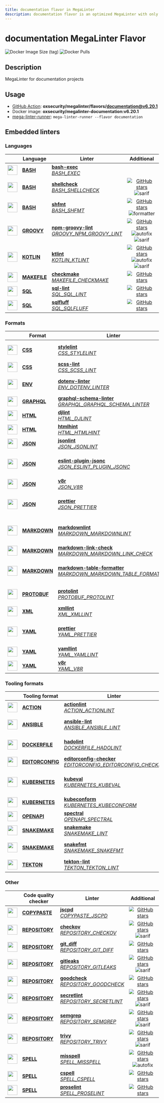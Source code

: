 ```yaml
---
title: documentation flavor in MegaLinter
description: documentation flavor is an optimized MegaLinter with only linters related to documentation projects
---
```

# documentation MegaLinter Flavor

![Docker Image Size (tag)](https://img.shields.io/docker/image-size/oxsecurity/megalinter-documentation/v6.20.1)
![Docker Pulls](https://img.shields.io/docker/pulls/oxsecurity/megalinter-documentation)

## Description

MegaLinter for documentation projects

## Usage

- [GitHub Action](https://megalinter.io/6.20.1/installation/#github-action): **oxsecurity/megalinter/flavors/documentation@v6.20.1**
- Docker image: **oxsecurity/megalinter-documentation:v6.20.1**
- [mega-linter-runner](https://megalinter.io/6.20.1/mega-linter-runner/): `mega-linter-runner --flavor documentation`

## Embedded linters

### Languages

|                                                                             <!-- -->                                                                              | Language                                                           | Linter                                                                                                                                                                                   |                                                                                                                     Additional                                                                                                                      |
|:-----------------------------------------------------------------------------------------------------------------------------------------------------------------:|--------------------------------------------------------------------|------------------------------------------------------------------------------------------------------------------------------------------------------------------------------------------|:---------------------------------------------------------------------------------------------------------------------------------------------------------------------------------------------------------------------------------------------------:|
|  <img src="https://github.com/oxsecurity/megalinter/raw/main/docs/assets/icons/bash.ico" alt="" height="32px" class="megalinter-icon"></a> <!-- linter-icon -->   | [**BASH**](https://megalinter.io/6.20.1/descriptors/bash/)         | [**bash-exec**](https://megalinter.io/6.20.1/descriptors/bash_bash_exec/)<br/>[_BASH_EXEC_](https://megalinter.io/6.20.1/descriptors/bash_bash_exec/)                                    |                                                                                                                                                                                                                                                     |
|  <img src="https://github.com/oxsecurity/megalinter/raw/main/docs/assets/icons/bash.ico" alt="" height="32px" class="megalinter-icon"></a> <!-- linter-icon -->   | [**BASH**](https://megalinter.io/6.20.1/descriptors/bash/)         | [**shellcheck**](https://megalinter.io/6.20.1/descriptors/bash_shellcheck/)<br/>[_BASH_SHELLCHECK_](https://megalinter.io/6.20.1/descriptors/bash_shellcheck/)                           |                                [![GitHub stars](https://img.shields.io/github/stars/koalaman/shellcheck?cacheSeconds=3600)](https://github.com/koalaman/shellcheck) ![sarif](https://shields.io/badge/-SARIF-orange)                                |
|  <img src="https://github.com/oxsecurity/megalinter/raw/main/docs/assets/icons/bash.ico" alt="" height="32px" class="megalinter-icon"></a> <!-- linter-icon -->   | [**BASH**](https://megalinter.io/6.20.1/descriptors/bash/)         | [**shfmt**](https://megalinter.io/6.20.1/descriptors/bash_shfmt/)<br/>[_BASH_SHFMT_](https://megalinter.io/6.20.1/descriptors/bash_shfmt/)                                               |                                        [![GitHub stars](https://img.shields.io/github/stars/mvdan/sh?cacheSeconds=3600)](https://github.com/mvdan/sh) ![formatter](https://shields.io/badge/-format-yellow)                                         |
| <img src="https://github.com/oxsecurity/megalinter/raw/main/docs/assets/icons/groovy.ico" alt="" height="32px" class="megalinter-icon"></a> <!-- linter-icon -->  | [**GROOVY**](https://megalinter.io/6.20.1/descriptors/groovy/)     | [**npm-groovy-lint**](https://megalinter.io/6.20.1/descriptors/groovy_npm_groovy_lint/)<br/>[_GROOVY_NPM_GROOVY_LINT_](https://megalinter.io/6.20.1/descriptors/groovy_npm_groovy_lint/) | [![GitHub stars](https://img.shields.io/github/stars/nvuillam/npm-groovy-lint?cacheSeconds=3600)](https://github.com/nvuillam/npm-groovy-lint) ![autofix](https://shields.io/badge/-autofix-green) ![sarif](https://shields.io/badge/-SARIF-orange) |
| <img src="https://github.com/oxsecurity/megalinter/raw/main/docs/assets/icons/kotlin.ico" alt="" height="32px" class="megalinter-icon"></a> <!-- linter-icon -->  | [**KOTLIN**](https://megalinter.io/6.20.1/descriptors/kotlin/)     | [**ktlint**](https://megalinter.io/6.20.1/descriptors/kotlin_ktlint/)<br/>[_KOTLIN_KTLINT_](https://megalinter.io/6.20.1/descriptors/kotlin_ktlint/)                                     |         [![GitHub stars](https://img.shields.io/github/stars/pinterest/ktlint?cacheSeconds=3600)](https://github.com/pinterest/ktlint) ![autofix](https://shields.io/badge/-autofix-green) ![sarif](https://shields.io/badge/-SARIF-orange)         |
| <img src="https://github.com/oxsecurity/megalinter/raw/main/docs/assets/icons/default.ico" alt="" height="32px" class="megalinter-icon"></a> <!-- linter-icon --> | [**MAKEFILE**](https://megalinter.io/6.20.1/descriptors/makefile/) | [**checkmake**](https://megalinter.io/6.20.1/descriptors/makefile_checkmake/)<br/>[_MAKEFILE_CHECKMAKE_](https://megalinter.io/6.20.1/descriptors/makefile_checkmake/)                   |                                                           [![GitHub stars](https://img.shields.io/github/stars/mrtazz/checkmake?cacheSeconds=3600)](https://github.com/mrtazz/checkmake)                                                            |
|   <img src="https://github.com/oxsecurity/megalinter/raw/main/docs/assets/icons/sql.ico" alt="" height="32px" class="megalinter-icon"></a> <!-- linter-icon -->   | [**SQL**](https://megalinter.io/6.20.1/descriptors/sql/)           | [**sql-lint**](https://megalinter.io/6.20.1/descriptors/sql_sql_lint/)<br/>[_SQL_SQL_LINT_](https://megalinter.io/6.20.1/descriptors/sql_sql_lint/)                                      |                                                       [![GitHub stars](https://img.shields.io/github/stars/joereynolds/sql-lint?cacheSeconds=3600)](https://github.com/joereynolds/sql-lint)                                                        |
|   <img src="https://github.com/oxsecurity/megalinter/raw/main/docs/assets/icons/sql.ico" alt="" height="32px" class="megalinter-icon"></a> <!-- linter-icon -->   | [**SQL**](https://megalinter.io/6.20.1/descriptors/sql/)           | [**sqlfluff**](https://megalinter.io/6.20.1/descriptors/sql_sqlfluff/)<br/>[_SQL_SQLFLUFF_](https://megalinter.io/6.20.1/descriptors/sql_sqlfluff/)                                      |                                                          [![GitHub stars](https://img.shields.io/github/stars/sqlfluff/sqlfluff?cacheSeconds=3600)](https://github.com/sqlfluff/sqlfluff)                                                           |

### Formats

|                                                                              <!-- -->                                                                              | Format                                                             | Linter                                                                                                                                                                                                                             |                                                                                                                          Additional                                                                                                                           |
|:------------------------------------------------------------------------------------------------------------------------------------------------------------------:|--------------------------------------------------------------------|------------------------------------------------------------------------------------------------------------------------------------------------------------------------------------------------------------------------------------|:-------------------------------------------------------------------------------------------------------------------------------------------------------------------------------------------------------------------------------------------------------------:|
|   <img src="https://github.com/oxsecurity/megalinter/raw/main/docs/assets/icons/css.ico" alt="" height="32px" class="megalinter-icon"></a> <!-- linter-icon -->    | [**CSS**](https://megalinter.io/6.20.1/descriptors/css/)           | [**stylelint**](https://megalinter.io/6.20.1/descriptors/css_stylelint/)<br/>[_CSS_STYLELINT_](https://megalinter.io/6.20.1/descriptors/css_stylelint/)                                                                            |                                   [![GitHub stars](https://img.shields.io/github/stars/stylelint/stylelint?cacheSeconds=3600)](https://github.com/stylelint/stylelint) ![autofix](https://shields.io/badge/-autofix-green)                                    |
|   <img src="https://github.com/oxsecurity/megalinter/raw/main/docs/assets/icons/css.ico" alt="" height="32px" class="megalinter-icon"></a> <!-- linter-icon -->    | [**CSS**](https://megalinter.io/6.20.1/descriptors/css/)           | [**scss-lint**](https://megalinter.io/6.20.1/descriptors/css_scss_lint/)<br/>[_CSS_SCSS_LINT_](https://megalinter.io/6.20.1/descriptors/css_scss_lint/)                                                                            |                                                                   [![GitHub stars](https://img.shields.io/github/stars/sds/scss-lint?cacheSeconds=3600)](https://github.com/sds/scss-lint)                                                                    |
|   <img src="https://github.com/oxsecurity/megalinter/raw/main/docs/assets/icons/env.ico" alt="" height="32px" class="megalinter-icon"></a> <!-- linter-icon -->    | [**ENV**](https://megalinter.io/6.20.1/descriptors/env/)           | [**dotenv-linter**](https://megalinter.io/6.20.1/descriptors/env_dotenv_linter/)<br/>[_ENV_DOTENV_LINTER_](https://megalinter.io/6.20.1/descriptors/env_dotenv_linter/)                                                            |                           [![GitHub stars](https://img.shields.io/github/stars/dotenv-linter/dotenv-linter?cacheSeconds=3600)](https://github.com/dotenv-linter/dotenv-linter) ![autofix](https://shields.io/badge/-autofix-green)                            |
| <img src="https://github.com/oxsecurity/megalinter/raw/main/docs/assets/icons/graphql.ico" alt="" height="32px" class="megalinter-icon"></a> <!-- linter-icon -->  | [**GRAPHQL**](https://megalinter.io/6.20.1/descriptors/graphql/)   | [**graphql-schema-linter**](https://megalinter.io/6.20.1/descriptors/graphql_graphql_schema_linter/)<br/>[_GRAPHQL_GRAPHQL_SCHEMA_LINTER_](https://megalinter.io/6.20.1/descriptors/graphql_graphql_schema_linter/)                |                                                  [![GitHub stars](https://img.shields.io/github/stars/cjoudrey/graphql-schema-linter?cacheSeconds=3600)](https://github.com/cjoudrey/graphql-schema-linter)                                                   |
|   <img src="https://github.com/oxsecurity/megalinter/raw/main/docs/assets/icons/html.ico" alt="" height="32px" class="megalinter-icon"></a> <!-- linter-icon -->   | [**HTML**](https://megalinter.io/6.20.1/descriptors/html/)         | [**djlint**](https://megalinter.io/6.20.1/descriptors/html_djlint/)<br/>[_HTML_DJLINT_](https://megalinter.io/6.20.1/descriptors/html_djlint/)                                                                                     |                                                     [![GitHub stars](https://img.shields.io/github/stars/Riverside-Healthcare/djlint?cacheSeconds=3600)](https://github.com/Riverside-Healthcare/djlint)                                                      |
|   <img src="https://github.com/oxsecurity/megalinter/raw/main/docs/assets/icons/html.ico" alt="" height="32px" class="megalinter-icon"></a> <!-- linter-icon -->   | [**HTML**](https://megalinter.io/6.20.1/descriptors/html/)         | [**htmlhint**](https://megalinter.io/6.20.1/descriptors/html_htmlhint/)<br/>[_HTML_HTMLHINT_](https://megalinter.io/6.20.1/descriptors/html_htmlhint/)                                                                             |                                                               [![GitHub stars](https://img.shields.io/github/stars/htmlhint/HTMLHint?cacheSeconds=3600)](https://github.com/htmlhint/HTMLHint)                                                                |
|   <img src="https://github.com/oxsecurity/megalinter/raw/main/docs/assets/icons/json.ico" alt="" height="32px" class="megalinter-icon"></a> <!-- linter-icon -->   | [**JSON**](https://megalinter.io/6.20.1/descriptors/json/)         | [**jsonlint**](https://megalinter.io/6.20.1/descriptors/json_jsonlint/)<br/>[_JSON_JSONLINT_](https://megalinter.io/6.20.1/descriptors/json_jsonlint/)                                                                             |                                                                [![GitHub stars](https://img.shields.io/github/stars/prantlf/jsonlint?cacheSeconds=3600)](https://github.com/prantlf/jsonlint)                                                                 |
|   <img src="https://github.com/oxsecurity/megalinter/raw/main/docs/assets/icons/json.ico" alt="" height="32px" class="megalinter-icon"></a> <!-- linter-icon -->   | [**JSON**](https://megalinter.io/6.20.1/descriptors/json/)         | [**eslint-plugin-jsonc**](https://megalinter.io/6.20.1/descriptors/json_eslint_plugin_jsonc/)<br/>[_JSON_ESLINT_PLUGIN_JSONC_](https://megalinter.io/6.20.1/descriptors/json_eslint_plugin_jsonc/)                                 | [![GitHub stars](https://img.shields.io/github/stars/ota-meshi/eslint-plugin-jsonc?cacheSeconds=3600)](https://github.com/ota-meshi/eslint-plugin-jsonc) ![autofix](https://shields.io/badge/-autofix-green) ![sarif](https://shields.io/badge/-SARIF-orange) |
|   <img src="https://github.com/oxsecurity/megalinter/raw/main/docs/assets/icons/json.ico" alt="" height="32px" class="megalinter-icon"></a> <!-- linter-icon -->   | [**JSON**](https://megalinter.io/6.20.1/descriptors/json/)         | [**v8r**](https://megalinter.io/6.20.1/descriptors/json_v8r/)<br/>[_JSON_V8R_](https://megalinter.io/6.20.1/descriptors/json_v8r/)                                                                                                 |                                                                    [![GitHub stars](https://img.shields.io/github/stars/chris48s/v8r?cacheSeconds=3600)](https://github.com/chris48s/v8r)                                                                     |
|   <img src="https://github.com/oxsecurity/megalinter/raw/main/docs/assets/icons/json.ico" alt="" height="32px" class="megalinter-icon"></a> <!-- linter-icon -->   | [**JSON**](https://megalinter.io/6.20.1/descriptors/json/)         | [**prettier**](https://megalinter.io/6.20.1/descriptors/json_prettier/)<br/>[_JSON_PRETTIER_](https://megalinter.io/6.20.1/descriptors/json_prettier/)                                                                             |                                    [![GitHub stars](https://img.shields.io/github/stars/prettier/prettier?cacheSeconds=3600)](https://github.com/prettier/prettier) ![formatter](https://shields.io/badge/-format-yellow)                                     |
| <img src="https://github.com/oxsecurity/megalinter/raw/main/docs/assets/icons/markdown.ico" alt="" height="32px" class="megalinter-icon"></a> <!-- linter-icon --> | [**MARKDOWN**](https://megalinter.io/6.20.1/descriptors/markdown/) | [**markdownlint**](https://megalinter.io/6.20.1/descriptors/markdown_markdownlint/)<br/>[_MARKDOWN_MARKDOWNLINT_](https://megalinter.io/6.20.1/descriptors/markdown_markdownlint/)                                                 |                              [![GitHub stars](https://img.shields.io/github/stars/DavidAnson/markdownlint?cacheSeconds=3600)](https://github.com/DavidAnson/markdownlint) ![formatter](https://shields.io/badge/-format-yellow)                               |
| <img src="https://github.com/oxsecurity/megalinter/raw/main/docs/assets/icons/markdown.ico" alt="" height="32px" class="megalinter-icon"></a> <!-- linter-icon --> | [**MARKDOWN**](https://megalinter.io/6.20.1/descriptors/markdown/) | [**markdown-link-check**](https://megalinter.io/6.20.1/descriptors/markdown_markdown_link_check/)<br/>[_MARKDOWN_MARKDOWN_LINK_CHECK_](https://megalinter.io/6.20.1/descriptors/markdown_markdown_link_check/)                     |                                                       [![GitHub stars](https://img.shields.io/github/stars/tcort/markdown-link-check?cacheSeconds=3600)](https://github.com/tcort/markdown-link-check)                                                        |
| <img src="https://github.com/oxsecurity/megalinter/raw/main/docs/assets/icons/markdown.ico" alt="" height="32px" class="megalinter-icon"></a> <!-- linter-icon --> | [**MARKDOWN**](https://megalinter.io/6.20.1/descriptors/markdown/) | [**markdown-table-formatter**](https://megalinter.io/6.20.1/descriptors/markdown_markdown_table_formatter/)<br/>[_MARKDOWN_MARKDOWN_TABLE_FORMATTER_](https://megalinter.io/6.20.1/descriptors/markdown_markdown_table_formatter/) |                    [![GitHub stars](https://img.shields.io/github/stars/nvuillam/markdown-table-formatter?cacheSeconds=3600)](https://github.com/nvuillam/markdown-table-formatter) ![formatter](https://shields.io/badge/-format-yellow)                     |
| <img src="https://github.com/oxsecurity/megalinter/raw/main/docs/assets/icons/protobuf.ico" alt="" height="32px" class="megalinter-icon"></a> <!-- linter-icon --> | [**PROTOBUF**](https://megalinter.io/6.20.1/descriptors/protobuf/) | [**protolint**](https://megalinter.io/6.20.1/descriptors/protobuf_protolint/)<br/>[_PROTOBUF_PROTOLINT_](https://megalinter.io/6.20.1/descriptors/protobuf_protolint/)                                                             |                                   [![GitHub stars](https://img.shields.io/github/stars/yoheimuta/protolint?cacheSeconds=3600)](https://github.com/yoheimuta/protolint) ![autofix](https://shields.io/badge/-autofix-green)                                    |
|   <img src="https://github.com/oxsecurity/megalinter/raw/main/docs/assets/icons/xml.ico" alt="" height="32px" class="megalinter-icon"></a> <!-- linter-icon -->    | [**XML**](https://megalinter.io/6.20.1/descriptors/xml/)           | [**xmllint**](https://megalinter.io/6.20.1/descriptors/xml_xmllint/)<br/>[_XML_XMLLINT_](https://megalinter.io/6.20.1/descriptors/xml_xmllint/)                                                                                    |                                                                                                      ![autofix](https://shields.io/badge/-autofix-green)                                                                                                      |
|   <img src="https://github.com/oxsecurity/megalinter/raw/main/docs/assets/icons/yaml.ico" alt="" height="32px" class="megalinter-icon"></a> <!-- linter-icon -->   | [**YAML**](https://megalinter.io/6.20.1/descriptors/yaml/)         | [**prettier**](https://megalinter.io/6.20.1/descriptors/yaml_prettier/)<br/>[_YAML_PRETTIER_](https://megalinter.io/6.20.1/descriptors/yaml_prettier/)                                                                             |                                    [![GitHub stars](https://img.shields.io/github/stars/prettier/prettier?cacheSeconds=3600)](https://github.com/prettier/prettier) ![formatter](https://shields.io/badge/-format-yellow)                                     |
|   <img src="https://github.com/oxsecurity/megalinter/raw/main/docs/assets/icons/yaml.ico" alt="" height="32px" class="megalinter-icon"></a> <!-- linter-icon -->   | [**YAML**](https://megalinter.io/6.20.1/descriptors/yaml/)         | [**yamllint**](https://megalinter.io/6.20.1/descriptors/yaml_yamllint/)<br/>[_YAML_YAMLLINT_](https://megalinter.io/6.20.1/descriptors/yaml_yamllint/)                                                                             |                                                            [![GitHub stars](https://img.shields.io/github/stars/adrienverge/yamllint?cacheSeconds=3600)](https://github.com/adrienverge/yamllint)                                                             |
|   <img src="https://github.com/oxsecurity/megalinter/raw/main/docs/assets/icons/yaml.ico" alt="" height="32px" class="megalinter-icon"></a> <!-- linter-icon -->   | [**YAML**](https://megalinter.io/6.20.1/descriptors/yaml/)         | [**v8r**](https://megalinter.io/6.20.1/descriptors/yaml_v8r/)<br/>[_YAML_V8R_](https://megalinter.io/6.20.1/descriptors/yaml_v8r/)                                                                                                 |                                                                    [![GitHub stars](https://img.shields.io/github/stars/chris48s/v8r?cacheSeconds=3600)](https://github.com/chris48s/v8r)                                                                     |

### Tooling formats

|                                                                                <!-- -->                                                                                | Tooling format                                                             | Linter                                                                                                                                                                                                                         |                                                                                          Additional                                                                                          |
|:----------------------------------------------------------------------------------------------------------------------------------------------------------------------:|----------------------------------------------------------------------------|--------------------------------------------------------------------------------------------------------------------------------------------------------------------------------------------------------------------------------|:--------------------------------------------------------------------------------------------------------------------------------------------------------------------------------------------:|
|   <img src="https://github.com/oxsecurity/megalinter/raw/main/docs/assets/icons/default.ico" alt="" height="32px" class="megalinter-icon"></a> <!-- linter-icon -->    | [**ACTION**](https://megalinter.io/6.20.1/descriptors/action/)             | [**actionlint**](https://megalinter.io/6.20.1/descriptors/action_actionlint/)<br/>[_ACTION_ACTIONLINT_](https://megalinter.io/6.20.1/descriptors/action_actionlint/)                                                           |                                [![GitHub stars](https://img.shields.io/github/stars/rhysd/actionlint?cacheSeconds=3600)](https://github.com/rhysd/actionlint)                                |
|   <img src="https://github.com/oxsecurity/megalinter/raw/main/docs/assets/icons/ansible.ico" alt="" height="32px" class="megalinter-icon"></a> <!-- linter-icon -->    | [**ANSIBLE**](https://megalinter.io/6.20.1/descriptors/ansible/)           | [**ansible-lint**](https://megalinter.io/6.20.1/descriptors/ansible_ansible_lint/)<br/>[_ANSIBLE_ANSIBLE_LINT_](https://megalinter.io/6.20.1/descriptors/ansible_ansible_lint/)                                                |   [![GitHub stars](https://img.shields.io/github/stars/ansible/ansible-lint?cacheSeconds=3600)](https://github.com/ansible/ansible-lint) ![sarif](https://shields.io/badge/-SARIF-orange)    |
|  <img src="https://github.com/oxsecurity/megalinter/raw/main/docs/assets/icons/dockerfile.ico" alt="" height="32px" class="megalinter-icon"></a> <!-- linter-icon -->  | [**DOCKERFILE**](https://megalinter.io/6.20.1/descriptors/dockerfile/)     | [**hadolint**](https://megalinter.io/6.20.1/descriptors/dockerfile_hadolint/)<br/>[_DOCKERFILE_HADOLINT_](https://megalinter.io/6.20.1/descriptors/dockerfile_hadolint/)                                                       |      [![GitHub stars](https://img.shields.io/github/stars/hadolint/hadolint?cacheSeconds=3600)](https://github.com/hadolint/hadolint) ![sarif](https://shields.io/badge/-SARIF-orange)       |
| <img src="https://github.com/oxsecurity/megalinter/raw/main/docs/assets/icons/editorconfig.ico" alt="" height="32px" class="megalinter-icon"></a> <!-- linter-icon --> | [**EDITORCONFIG**](https://megalinter.io/6.20.1/descriptors/editorconfig/) | [**editorconfig-checker**](https://megalinter.io/6.20.1/descriptors/editorconfig_editorconfig_checker/)<br/>[_EDITORCONFIG_EDITORCONFIG_CHECKER_](https://megalinter.io/6.20.1/descriptors/editorconfig_editorconfig_checker/) |       [![GitHub stars](https://img.shields.io/github/stars/editorconfig-checker/editorconfig-checker?cacheSeconds=3600)](https://github.com/editorconfig-checker/editorconfig-checker)       |
|  <img src="https://github.com/oxsecurity/megalinter/raw/main/docs/assets/icons/kubernetes.ico" alt="" height="32px" class="megalinter-icon"></a> <!-- linter-icon -->  | [**KUBERNETES**](https://megalinter.io/6.20.1/descriptors/kubernetes/)     | [**kubeval**](https://megalinter.io/6.20.1/descriptors/kubernetes_kubeval/)<br/>[_KUBERNETES_KUBEVAL_](https://megalinter.io/6.20.1/descriptors/kubernetes_kubeval/)                                                           | ![deprecated](https://shields.io/badge/-deprecated-red) [![GitHub stars](https://img.shields.io/github/stars/instrumenta/kubeval?cacheSeconds=3600)](https://github.com/instrumenta/kubeval) |
|  <img src="https://github.com/oxsecurity/megalinter/raw/main/docs/assets/icons/kubernetes.ico" alt="" height="32px" class="megalinter-icon"></a> <!-- linter-icon -->  | [**KUBERNETES**](https://megalinter.io/6.20.1/descriptors/kubernetes/)     | [**kubeconform**](https://megalinter.io/6.20.1/descriptors/kubernetes_kubeconform/)<br/>[_KUBERNETES_KUBECONFORM_](https://megalinter.io/6.20.1/descriptors/kubernetes_kubeconform/)                                           |                               [![GitHub stars](https://img.shields.io/github/stars/yannh/kubeconform?cacheSeconds=3600)](https://github.com/yannh/kubeconform)                               |
|   <img src="https://github.com/oxsecurity/megalinter/raw/main/docs/assets/icons/openapi.ico" alt="" height="32px" class="megalinter-icon"></a> <!-- linter-icon -->    | [**OPENAPI**](https://megalinter.io/6.20.1/descriptors/openapi/)           | [**spectral**](https://megalinter.io/6.20.1/descriptors/openapi_spectral/)<br/>[_OPENAPI_SPECTRAL_](https://megalinter.io/6.20.1/descriptors/openapi_spectral/)                                                                |                            [![GitHub stars](https://img.shields.io/github/stars/stoplightio/spectral?cacheSeconds=3600)](https://github.com/stoplightio/spectral)                            |
|  <img src="https://github.com/oxsecurity/megalinter/raw/main/docs/assets/icons/snakemake.ico" alt="" height="32px" class="megalinter-icon"></a> <!-- linter-icon -->   | [**SNAKEMAKE**](https://megalinter.io/6.20.1/descriptors/snakemake/)       | [**snakemake**](https://megalinter.io/6.20.1/descriptors/snakemake_snakemake/)<br/>[_SNAKEMAKE_LINT_](https://megalinter.io/6.20.1/descriptors/snakemake_snakemake/)                                                           |                             [![GitHub stars](https://img.shields.io/github/stars/snakemake/snakemake?cacheSeconds=3600)](https://github.com/snakemake/snakemake)                             |
|  <img src="https://github.com/oxsecurity/megalinter/raw/main/docs/assets/icons/snakemake.ico" alt="" height="32px" class="megalinter-icon"></a> <!-- linter-icon -->   | [**SNAKEMAKE**](https://megalinter.io/6.20.1/descriptors/snakemake/)       | [**snakefmt**](https://megalinter.io/6.20.1/descriptors/snakemake_snakefmt/)<br/>[_SNAKEMAKE_SNAKEFMT_](https://megalinter.io/6.20.1/descriptors/snakemake_snakefmt/)                                                          |   [![GitHub stars](https://img.shields.io/github/stars/snakemake/snakefmt?cacheSeconds=3600)](https://github.com/snakemake/snakefmt) ![formatter](https://shields.io/badge/-format-yellow)   |
|    <img src="https://github.com/oxsecurity/megalinter/raw/main/docs/assets/icons/tekton.ico" alt="" height="32px" class="megalinter-icon"></a> <!-- linter-icon -->    | [**TEKTON**](https://megalinter.io/6.20.1/descriptors/tekton/)             | [**tekton-lint**](https://megalinter.io/6.20.1/descriptors/tekton_tekton_lint/)<br/>[_TEKTON_TEKTON_LINT_](https://megalinter.io/6.20.1/descriptors/tekton_tekton_lint/)                                                       |                                 [![GitHub stars](https://img.shields.io/github/stars/IBM/tekton-lint?cacheSeconds=3600)](https://github.com/IBM/tekton-lint)                                 |

### Other

|                                                                              <!-- -->                                                                               | Code quality checker                                                   | Linter                                                                                                                                                                           |                                                                                        Additional                                                                                         |
|:-------------------------------------------------------------------------------------------------------------------------------------------------------------------:|------------------------------------------------------------------------|----------------------------------------------------------------------------------------------------------------------------------------------------------------------------------|:-----------------------------------------------------------------------------------------------------------------------------------------------------------------------------------------:|
| <img src="https://github.com/oxsecurity/megalinter/raw/main/docs/assets/icons/copypaste.ico" alt="" height="32px" class="megalinter-icon"></a> <!-- linter-icon --> | [**COPYPASTE**](https://megalinter.io/6.20.1/descriptors/copypaste/)   | [**jscpd**](https://megalinter.io/6.20.1/descriptors/copypaste_jscpd/)<br/>[_COPYPASTE_JSCPD_](https://megalinter.io/6.20.1/descriptors/copypaste_jscpd/)                        |                              [![GitHub stars](https://img.shields.io/github/stars/kucherenko/jscpd?cacheSeconds=3600)](https://github.com/kucherenko/jscpd)                               |
|  <img src="https://github.com/oxsecurity/megalinter/raw/main/docs/assets/icons/default.ico" alt="" height="32px" class="megalinter-icon"></a> <!-- linter-icon -->  | [**REPOSITORY**](https://megalinter.io/6.20.1/descriptors/repository/) | [**checkov**](https://megalinter.io/6.20.1/descriptors/repository_checkov/)<br/>[_REPOSITORY_CHECKOV_](https://megalinter.io/6.20.1/descriptors/repository_checkov/)             |  [![GitHub stars](https://img.shields.io/github/stars/bridgecrewio/checkov?cacheSeconds=3600)](https://github.com/bridgecrewio/checkov) ![sarif](https://shields.io/badge/-SARIF-orange)  |
|  <img src="https://github.com/oxsecurity/megalinter/raw/main/docs/assets/icons/default.ico" alt="" height="32px" class="megalinter-icon"></a> <!-- linter-icon -->  | [**REPOSITORY**](https://megalinter.io/6.20.1/descriptors/repository/) | [**git_diff**](https://megalinter.io/6.20.1/descriptors/repository_git_diff/)<br/>[_REPOSITORY_GIT_DIFF_](https://megalinter.io/6.20.1/descriptors/repository_git_diff/)         |                                       [![GitHub stars](https://img.shields.io/github/stars/git/git?cacheSeconds=3600)](https://github.com/git/git)                                        |
|  <img src="https://github.com/oxsecurity/megalinter/raw/main/docs/assets/icons/default.ico" alt="" height="32px" class="megalinter-icon"></a> <!-- linter-icon -->  | [**REPOSITORY**](https://megalinter.io/6.20.1/descriptors/repository/) | [**gitleaks**](https://megalinter.io/6.20.1/descriptors/repository_gitleaks/)<br/>[_REPOSITORY_GITLEAKS_](https://megalinter.io/6.20.1/descriptors/repository_gitleaks/)         |  [![GitHub stars](https://img.shields.io/github/stars/zricethezav/gitleaks?cacheSeconds=3600)](https://github.com/zricethezav/gitleaks) ![sarif](https://shields.io/badge/-SARIF-orange)  |
|  <img src="https://github.com/oxsecurity/megalinter/raw/main/docs/assets/icons/default.ico" alt="" height="32px" class="megalinter-icon"></a> <!-- linter-icon -->  | [**REPOSITORY**](https://megalinter.io/6.20.1/descriptors/repository/) | [**goodcheck**](https://megalinter.io/6.20.1/descriptors/repository_goodcheck/)<br/>[_REPOSITORY_GOODCHECK_](https://megalinter.io/6.20.1/descriptors/repository_goodcheck/)     |                               [![GitHub stars](https://img.shields.io/github/stars/sider/goodcheck?cacheSeconds=3600)](https://github.com/sider/goodcheck)                                |
|  <img src="https://github.com/oxsecurity/megalinter/raw/main/docs/assets/icons/default.ico" alt="" height="32px" class="megalinter-icon"></a> <!-- linter-icon -->  | [**REPOSITORY**](https://megalinter.io/6.20.1/descriptors/repository/) | [**secretlint**](https://megalinter.io/6.20.1/descriptors/repository_secretlint/)<br/>[_REPOSITORY_SECRETLINT_](https://megalinter.io/6.20.1/descriptors/repository_secretlint/) | [![GitHub stars](https://img.shields.io/github/stars/secretlint/secretlint?cacheSeconds=3600)](https://github.com/secretlint/secretlint) ![sarif](https://shields.io/badge/-SARIF-orange) |
|  <img src="https://github.com/oxsecurity/megalinter/raw/main/docs/assets/icons/default.ico" alt="" height="32px" class="megalinter-icon"></a> <!-- linter-icon -->  | [**REPOSITORY**](https://megalinter.io/6.20.1/descriptors/repository/) | [**semgrep**](https://megalinter.io/6.20.1/descriptors/repository_semgrep/)<br/>[_REPOSITORY_SEMGREP_](https://megalinter.io/6.20.1/descriptors/repository_semgrep/)             |  [![GitHub stars](https://img.shields.io/github/stars/returntocorp/semgrep?cacheSeconds=3600)](https://github.com/returntocorp/semgrep) ![sarif](https://shields.io/badge/-SARIF-orange)  |
|  <img src="https://github.com/oxsecurity/megalinter/raw/main/docs/assets/icons/default.ico" alt="" height="32px" class="megalinter-icon"></a> <!-- linter-icon -->  | [**REPOSITORY**](https://megalinter.io/6.20.1/descriptors/repository/) | [**trivy**](https://megalinter.io/6.20.1/descriptors/repository_trivy/)<br/>[_REPOSITORY_TRIVY_](https://megalinter.io/6.20.1/descriptors/repository_trivy/)                     |    [![GitHub stars](https://img.shields.io/github/stars/aquasecurity/trivy?cacheSeconds=3600)](https://github.com/aquasecurity/trivy) ![sarif](https://shields.io/badge/-SARIF-orange)    |
|   <img src="https://github.com/oxsecurity/megalinter/raw/main/docs/assets/icons/spell.ico" alt="" height="32px" class="megalinter-icon"></a> <!-- linter-icon -->   | [**SPELL**](https://megalinter.io/6.20.1/descriptors/spell/)           | [**misspell**](https://megalinter.io/6.20.1/descriptors/spell_misspell/)<br/>[_SPELL_MISSPELL_](https://megalinter.io/6.20.1/descriptors/spell_misspell/)                        |    [![GitHub stars](https://img.shields.io/github/stars/client9/misspell?cacheSeconds=3600)](https://github.com/client9/misspell) ![autofix](https://shields.io/badge/-autofix-green)     |
|   <img src="https://github.com/oxsecurity/megalinter/raw/main/docs/assets/icons/spell.ico" alt="" height="32px" class="megalinter-icon"></a> <!-- linter-icon -->   | [**SPELL**](https://megalinter.io/6.20.1/descriptors/spell/)           | [**cspell**](https://megalinter.io/6.20.1/descriptors/spell_cspell/)<br/>[_SPELL_CSPELL_](https://megalinter.io/6.20.1/descriptors/spell_cspell/)                                |                     [![GitHub stars](https://img.shields.io/github/stars/streetsidesoftware/cspell?cacheSeconds=3600)](https://github.com/streetsidesoftware/cspell)                      |
|   <img src="https://github.com/oxsecurity/megalinter/raw/main/docs/assets/icons/spell.ico" alt="" height="32px" class="megalinter-icon"></a> <!-- linter-icon -->   | [**SPELL**](https://megalinter.io/6.20.1/descriptors/spell/)           | [**proselint**](https://megalinter.io/6.20.1/descriptors/spell_proselint/)<br/>[_SPELL_PROSELINT_](https://megalinter.io/6.20.1/descriptors/spell_proselint/)                    |                            [![GitHub stars](https://img.shields.io/github/stars/amperser/proselint?cacheSeconds=3600)](https://github.com/amperser/proselint)                             |

